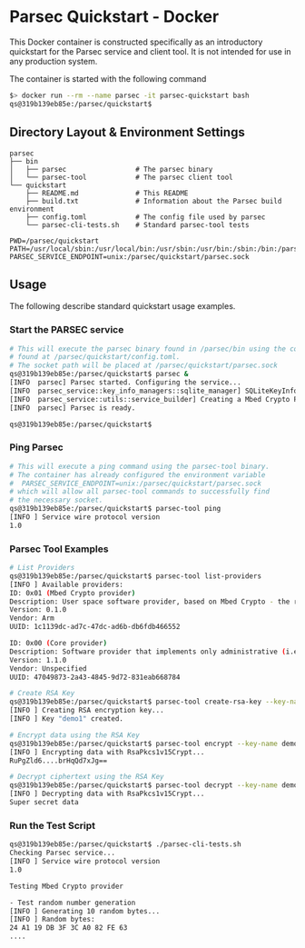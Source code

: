 # Parsec Quickstart - Docker

This Docker container is constructed specifically as an introductory quickstart for the Parsec service and client tool. It is not intended for use in any production system.

The container is started with the following command

```bash
$> docker run --rm --name parsec -it parsec-quickstart bash
qs@319b139eb85e:/parsec/quickstart$ 
```

## Directory Layout & Environment Settings

```
parsec
├── bin
│   ├── parsec                 # The parsec binary
│   └── parsec-tool            # The parsec client tool
└── quickstart
    ├── README.md              # This README
    ├── build.txt              # Information about the Parsec build environment
    ├── config.toml            # The config file used by parsec
    └── parsec-cli-tests.sh    # Standard parsec-tool tests
```

```
PWD=/parsec/quickstart
PATH=/usr/local/sbin:/usr/local/bin:/usr/sbin:/usr/bin:/sbin:/bin:/parsec/bin
PARSEC_SERVICE_ENDPOINT=unix:/parsec/quickstart/parsec.sock
```

## Usage

The following describe standard quickstart usage examples.

### Start the PARSEC service

```bash
# This will execute the parsec binary found in /parsec/bin using the config file
# found at /parsec/quickstart/config.toml.
# The socket path will be placed at /parsec/quickstart/parsec.sock
qs@319b139eb85e:/parsec/quickstart$ parsec &
[INFO  parsec] Parsec started. Configuring the service...
[INFO  parsec_service::key_info_managers::sqlite_manager] SQLiteKeyInfoManager - Found 0 key info mapping records
[INFO  parsec_service::utils::service_builder] Creating a Mbed Crypto Provider.
[INFO  parsec] Parsec is ready.

qs@319b139eb85e:/parsec/quickstart$ 
```

### Ping Parsec

```bash
# This will execute a ping command using the parsec-tool binary.
# The container has already configured the environment variable
#  PARSEC_SERVICE_ENDPOINT=unix:/parsec/quickstart/parsec.sock
# which will allow all parsec-tool commands to successfully find
# the necessary socket. 
qs@319b139eb85e:/parsec/quickstart$ parsec-tool ping
[INFO ] Service wire protocol version
1.0
```

### Parsec Tool Examples

```bash
# List Providers
qs@319b139eb85e:/parsec/quickstart$ parsec-tool list-providers
[INFO ] Available providers:
ID: 0x01 (Mbed Crypto provider)
Description: User space software provider, based on Mbed Crypto - the reference implementation of the PSA crypto API
Version: 0.1.0
Vendor: Arm
UUID: 1c1139dc-ad7c-47dc-ad6b-db6fdb466552

ID: 0x00 (Core provider)
Description: Software provider that implements only administrative (i.e. no cryptographic) operations
Version: 1.1.0
Vendor: Unspecified
UUID: 47049873-2a43-4845-9d72-831eab668784

# Create RSA Key
qs@319b139eb85e:/parsec/quickstart$ parsec-tool create-rsa-key --key-name demo1
[INFO ] Creating RSA encryption key...
[INFO ] Key "demo1" created.

# Encrypt data using the RSA Key
qs@319b139eb85e:/parsec/quickstart$ parsec-tool encrypt --key-name demo1 "Super secret data"
[INFO ] Encrypting data with RsaPkcs1v15Crypt...
RuPgZld6....brHqQd7xJg== 

# Decrypt ciphertext using the RSA Key
qs@319b139eb85e:/parsec/quickstart$ parsec-tool decrypt --key-name demo1 RuPgZld6....brHqQd7xJg==
[INFO ] Decrypting data with RsaPkcs1v15Crypt...
Super secret data 
```

### Run the Test Script

```bash
qs@319b139eb85e:/parsec/quickstart$ ./parsec-cli-tests.sh
Checking Parsec service...
[INFO ] Service wire protocol version
1.0

Testing Mbed Crypto provider

- Test random number generation
[INFO ] Generating 10 random bytes...
[INFO ] Random bytes:
24 A1 19 DB 3F 3C A0 82 FE 63
....
```
